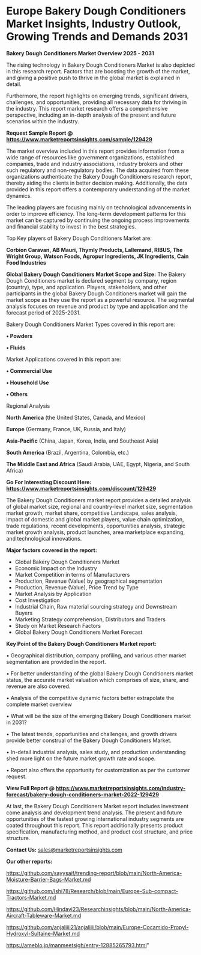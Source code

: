 # Europe Bakery Dough Conditioners Market Insights, Industry Outlook, Growing Trends and Demands 2031

<Strong> Bakery Dough Conditioners Market Overview 2025 - 2031</strong>

The rising technology in Bakery Dough Conditioners Market is also depicted in this research report. Factors that are boosting the growth of the market, and giving a positive push to thrive in the global market is explained in detail.

Furthermore, the report highlights on emerging trends, significant drivers, challenges, and opportunities, providing all necessary data for thriving in the industry. This report market research offers a comprehensive perspective, including an in-depth analysis of the present and future scenarios within the industry.

<strong>Request Sample Report @ <a href=https://www.marketreportsinsights.com/sample/129429>https://www.marketreportsinsights.com/sample/129429</a></strong>

The market overview included in this report provides information from a wide range of resources like government organizations, established companies, trade and industry associations, industry brokers and other such regulatory and non-regulatory bodies. The data acquired from these organizations authenticate the Bakery Dough Conditioners research report, thereby aiding the clients in better decision making. Additionally, the data provided in this report offers a contemporary understanding of the market dynamics.

The leading players are focusing mainly on technological advancements in order to improve efficiency. The long-term development patterns for this market can be captured by continuing the ongoing process improvements and financial stability to invest in the best strategies.

Top Key players of Bakery Dough Conditioners Market are:

<strong>Corbion Caravan, AB Mauri, Thymly Products, Lallemand, RIBUS, The Wright Group, Watson Foods, Agropur Ingredients, JK Ingredients, Cain Food Industries</strong>

<strong><b>Global Bakery Dough Conditioners Market Scope and Size:</b></strong>
The Bakery Dough Conditioners market is declared segment by company, region (country), type, and application. Players, stakeholders, and other participants in the global Bakery Dough Conditioners market will gain the market scope as they use the report as a powerful resource. The segmental analysis focuses on revenue and product by type and application and the forecast period of 2025-2031.

Bakery Dough Conditioners Market Types covered in this report are:

<strong>• Powders

• Fluids</strong>

Market Applications covered in this report are:

<strong>• Commercial Use

• Household Use

• Others</strong> 

Regional Analysis

<strong>North America</strong> (the United States, Canada, and Mexico)

<strong>Europe</strong> (Germany, France, UK, Russia, and Italy)

<strong>Asia-Pacific</strong> (China, Japan, Korea, India, and Southeast Asia)

<strong>South America</strong> (Brazil, Argentina, Colombia, etc.)

<strong>The Middle East and Africa</strong> (Saudi Arabia, UAE, Egypt, Nigeria, and South Africa)

<strong>Go For Interesting Discount Here: <a href=https://www.marketreportsinsights.com/discount/129429>https://www.marketreportsinsights.com/discount/129429</a></strong>

The Bakery Dough Conditioners market report provides a detailed analysis of global market size, regional and country-level market size, segmentation market growth, market share, competitive Landscape, sales analysis, impact of domestic and global market players, value chain optimization, trade regulations, recent developments, opportunities analysis, strategic market growth analysis, product launches, area marketplace expanding, and technological innovations.

<strong><b>Major factors covered in the report:</b></strong>
<ul>
  <li>Global Bakery Dough Conditioners Market </li>
  <li>Economic Impact on the Industry</li>
  <li>Market Competition in terms of Manufacturers</li>
  <li>Production, Revenue (Value) by geographical segmentation</li>
  <li>Production, Revenue (Value), Price Trend by Type</li>
  <li>Market Analysis by Application</li>
  <li>Cost Investigation</li>
  <li>Industrial Chain, Raw material sourcing strategy and Downstream Buyers</li>
  <li>Marketing Strategy comprehension, Distributors and Traders</li>
  <li>Study on Market Research Factors</li>
  <li>Global Bakery Dough Conditioners Market Forecast</li>
</ul>

<strong><b>Key Point of the Bakery Dough Conditioners Market report:</b></strong>

• Geographical distribution, company profiling, and various other market segmentation are provided in the report.

• For better understanding of the global Bakery Dough Conditioners market status, the accurate market valuation which comprises of size, share, and revenue are also covered.

• Analysis of the competitive dynamic factors better extrapolate the complete market overview

• What will be the size of the emerging Bakery Dough Conditioners market in 2031?

• The latest trends, opportunities and challenges, and growth drivers provide better construal of the Bakery Dough Conditioners Market.

• In-detail industrial analysis, sales study, and production understanding shed more light on the future market growth rate and scope.

• Report also offers the opportunity for customization as per the customer request.

<strong><b>View Full Report @ <a href=https://www.marketreportsinsights.com/industry-forecast/bakery-dough-conditioners-market-2022-129429>https://www.marketreportsinsights.com/industry-forecast/bakery-dough-conditioners-market-2022-129429</a></b></strong>


At last, the Bakery Dough Conditioners Market report includes investment come analysis and development trend analysis. The present and future opportunities of the fastest growing international industry segments are coated throughout this report. This report additionally presents product specification, manufacturing method, and product cost structure, and price structure.

<strong>Contact Us:</strong>
sales@marketreportsinsights.com

<strong>Our other reports:</strong>

<a href=https://github.com/sayysaif/trending-report/blob/main/North-America-Moisture-Barrier-Bags-Market.md>https://github.com/sayysaif/trending-report/blob/main/North-America-Moisture-Barrier-Bags-Market.md</a>

<a href=https://github.com/Ishi78/Research/blob/main/Europe-Sub-compact-Tractors-Market.md>https://github.com/Ishi78/Research/blob/main/Europe-Sub-compact-Tractors-Market.md</a>

<a href=https://github.com/Hindavi23/Researchinsights/blob/main/North-America-Aircraft-Tableware-Market.md>https://github.com/Hindavi23/Researchinsights/blob/main/North-America-Aircraft-Tableware-Market.md</a>

<a href=https://github.com/anjaliiii21/anjaliiii/blob/main/Europe-Cocamido-Propyl-Hydroxyl-Sultaine-Market.md>https://github.com/anjaliiii21/anjaliiii/blob/main/Europe-Cocamido-Propyl-Hydroxyl-Sultaine-Market.md</a>

<a href=https://ameblo.jp/manmeetsigh/entry-12885265793.html>https://ameblo.jp/manmeetsigh/entry-12885265793.html</a>"
